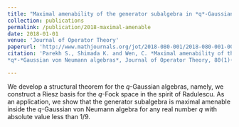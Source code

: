 ```yaml
---
title: "Maximal amenability of the generator subalgebra in *q*-Gaussian von Neumann algebras"
collection: publications
permalink: /publication/2018-maximal-amenable
date: 2018-01-01
venue: 'Journal of Operator Theory'
paperurl: 'http://www.mathjournals.org/jot/2018-080-001/2018-080-001-007.html'
citation: 'Parekh S., Shimada K. and Wen, C. *Maximal amenability of the generator subalgebra in*
*q*-*Gaussian von Neumann algebras*, Journal of Operator Theory, 80(1)(2018), pp. 125-152. <br>'

---
```


We develop a structural theorem for the *q*-Gaussian algebras, namely, we construct a Riesz basis for the *q*-Fock space in the spirit of Radulescu. As an application, we show that the generator subalgebra is maximal amenable inside the *q*-Gaussian von Neumann algebra for any real number *q* with absolute value less than 1/9.
